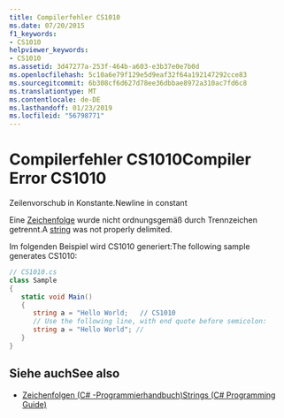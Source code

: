 ```yaml
---
title: Compilerfehler CS1010
ms.date: 07/20/2015
f1_keywords:
- CS1010
helpviewer_keywords:
- CS1010
ms.assetid: 3d47277a-253f-464b-a603-e3b37e0e7b0d
ms.openlocfilehash: 5c10a6e79f129e5d9eaf32f64a192147292cce83
ms.sourcegitcommit: 6b308cf6d627d78ee36dbbae8972a310ac7fd6c8
ms.translationtype: MT
ms.contentlocale: de-DE
ms.lasthandoff: 01/23/2019
ms.locfileid: "56798771"
---
```

# <a name="compiler-error-cs1010"></a><span data-ttu-id="4413f-102">Compilerfehler CS1010</span><span class="sxs-lookup"><span data-stu-id="4413f-102">Compiler Error CS1010</span></span>
<span data-ttu-id="4413f-103">Zeilenvorschub in Konstante.</span><span class="sxs-lookup"><span data-stu-id="4413f-103">Newline in constant</span></span>  
  
 <span data-ttu-id="4413f-104">Eine [Zeichenfolge](../../csharp/language-reference/keywords/string.md) wurde nicht ordnungsgemäß durch Trennzeichen getrennt.</span><span class="sxs-lookup"><span data-stu-id="4413f-104">A [string](../../csharp/language-reference/keywords/string.md) was not properly delimited.</span></span>  
  
 <span data-ttu-id="4413f-105">Im folgenden Beispiel wird CS1010 generiert:</span><span class="sxs-lookup"><span data-stu-id="4413f-105">The following sample generates CS1010:</span></span>  
  
```csharp  
// CS1010.cs  
class Sample  
{  
   static void Main()  
   {  
      string a = "Hello World;   // CS1010  
      // Use the following line, with end quote before semicolon:  
      string a = "Hello World"; //  
   }  
}  
```  
  
## <a name="see-also"></a><span data-ttu-id="4413f-106">Siehe auch</span><span class="sxs-lookup"><span data-stu-id="4413f-106">See also</span></span>

- [<span data-ttu-id="4413f-107">Zeichenfolgen (C# -Programmierhandbuch)</span><span class="sxs-lookup"><span data-stu-id="4413f-107">Strings (C# Programming Guide)</span></span>](~/docs/csharp/programming-guide/strings/index.md)

